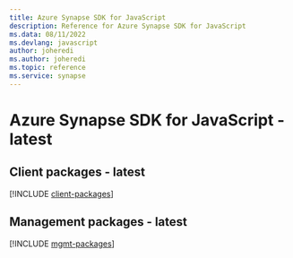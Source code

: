 ```yaml
---
title: Azure Synapse SDK for JavaScript
description: Reference for Azure Synapse SDK for JavaScript
ms.data: 08/11/2022
ms.devlang: javascript
author: joheredi
ms.author: joheredi
ms.topic: reference
ms.service: synapse
---
```

# Azure Synapse SDK for JavaScript - latest

## Client packages - latest
[!INCLUDE [client-packages](synapse-client-index.md)]
## Management packages - latest
[!INCLUDE [mgmt-packages](synapse-mgmt-index.md)]
